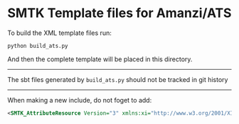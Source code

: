 # SMTK Template files for Amanzi/ATS

To build the XML template files run:

```
python build_ats.py
```

And then the complete template will be placed in this directory.

------

The sbt files generated by `build_ats.py` should not be tracked in git history

----

When making a new include, do not foget to add:

```xml
<SMTK_AttributeResource Version="3" xmlns:xi="http://www.w3.org/2001/XInclude">
```
